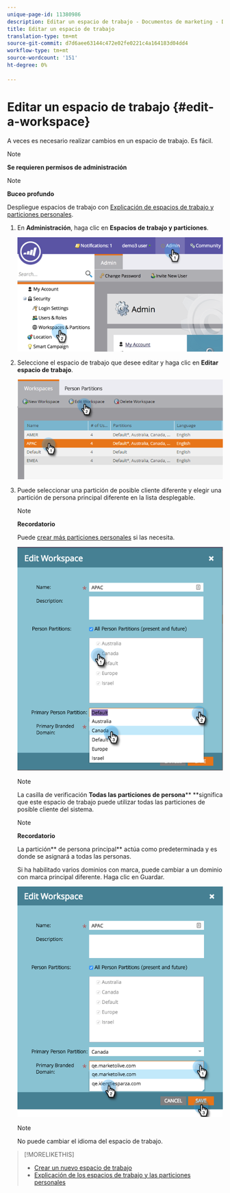 ```yaml
---
unique-page-id: 11380986
description: Editar un espacio de trabajo - Documentos de marketing - Documentación del producto
title: Editar un espacio de trabajo
translation-type: tm+mt
source-git-commit: d7d6aee63144c472e02fe0221c4a164183d04dd4
workflow-type: tm+mt
source-wordcount: '151'
ht-degree: 0%

---
```



# Editar un espacio de trabajo {#edit-a-workspace}

A veces es necesario realizar cambios en un espacio de trabajo. Es fácil.

>[!NOTE]
>
>**Se requieren permisos de administración**

>[!NOTE]
>
>**Buceo profundo**
>
>Despliegue espacios de trabajo con [Explicación de espacios de trabajo y particiones personales](understanding-workspaces-and-person-partitions.md).

1. En **Administración**, haga clic en **Espacios de trabajo y particiones**.

   ![](assets/image2014-9-17-11-3a59-3a11-1.png)

1. Seleccione el espacio de trabajo que desee editar y haga clic en **Editar espacio de trabajo**.

   ![](assets/two-7.png)

1. Puede seleccionar una partición de posible cliente diferente y elegir una partición de persona principal diferente en la lista desplegable.

   >[!NOTE]
   >
   >**Recordatorio**
   >
   >
   >Puede [crear más particiones personales](create-a-person-partition.md) si las necesita.

   ![](assets/three-7.png)

   >[!NOTE]
   >
   >La casilla de verificación **Todas las particiones de persona**** **significa que este espacio de trabajo puede utilizar todas las particiones de posible cliente del sistema.

   >[!NOTE]
   >
   >**Recordatorio**
   >
   >
   >La partición** de persona principal** actúa como predeterminada y es donde se asignará a todas las personas.

   Si ha habilitado varios dominios con marca, puede cambiar a un dominio con marca principal diferente. Haga clic en Guardar.

   ![](assets/four-6.png)

   >[!NOTE]
   >
   >No puede cambiar el idioma del espacio de trabajo.

>[!MORELIKETHIS]
>
>* [Crear un nuevo espacio de trabajo](create-a-new-workspace.md)
>* [Explicación de los espacios de trabajo y las particiones personales](understanding-workspaces-and-person-partitions.md)

>



